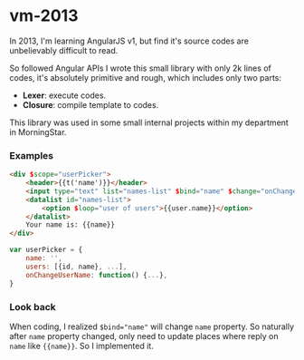 # vm-2013

In 2013, I'm learning AngularJS v1, but find it's source codes are unbelievably difficult to read.

So followed Angular APIs I wrote this small library with only 2k lines of codes, it's absolutely primitive and rough, which includes only two parts:

- **Lexer**: execute codes.
- **Closure**: compile template to codes.

This library was used in some small internal projects within my department in MorningStar.



### Examples

```html
<div $scope="userPicker">
	<header>{{t('name')}}</header>
	<input type="text" list="names-list" $bind="name" $change="onChangeUserName">
	<datalist id="names-list">
		<option $loop="user of users">{{user.name}}</option>
	</datalist>
	Your name is: {{name}}
</div>
```

```js
var userPicker = {
	name: '',
	users: [{id, name}, ...],
	onChangeUserName: function() {...},
}
```



### Look back

When coding, I realized `$bind="name"` will change `name` property. So naturally after `name` property changed, only need to update places where reply on `name` like `{{name}}`. So I implemented it.